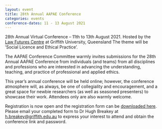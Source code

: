 ```yaml
---
layout: event
title: 28th Annual AAPAE Conference
categories: events
conference-dates: 11 - 13 August 2021
---
```


28th Annual Virtual Conference – 11th to 13th August 2021. Hosted by the [Law Futures Centre](https://www.griffith.edu.au/law-futures-centre) at Griffith University, Queensland
The theme will be ‘Social Licence and Ethical Practice’.

The AAPAE Conference Committee warmly invites submissions for the 28th Annual AAPAE Conference from individuals (and teams) from all disciplines and professions who are interested in advancing the understanding, teaching, and practice of professional and applied ethics. 

This year’s annual conference will be held online; however, the conference atmosphere will, as always, be one of collegiality and encouragement, and a great space for newbie researchers (as well as seasoned presenters) to showcase their work.  Attendees only are also warmly welcome.

Registration is now open and the registration form can be [downloaded here](/documents/2021-AAPAE-Conference-Registration.docx). Please email your completed form to Dr Hugh Breakey at [h.breakey@griffith.edu.au](mailto:h.breakey@griffith.edu.au) to express your interest to attend and obtain the conference link and password.   
